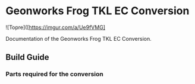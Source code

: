 # Geonworks Frog TKL EC Conversion

![Topre]([https://imgur.com/a/Ue9fVMG]

Documentation of the Geonworks Frog TKL EC Conversion. 

## Build Guide

### Parts required for the conversion
